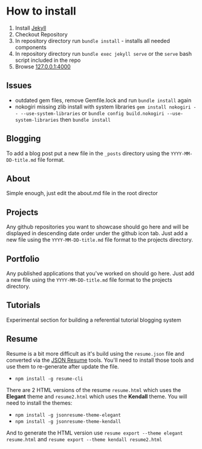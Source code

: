 # How to install

1. Install [Jekyll](https://jekyllrb.com/)
1. Checkout Repository
1. In repository directory run `bundle install` - installs all needed components
1. In repository directory run `bundle exec jekyll serve` or the `serve` bash script included in the repo
1. Browse [127.0.0.1:4000](http://127.0.0.1:4000)


## Issues
* outdated gem files, remove Gemfile.lock and run `bundle install` again
* nokogiri missing zlib install with system libraries `gem install nokogiri -- --use-system-libraries` or `bundle config build.nokogiri --use-system-libraries` then `bundle install`

## Blogging
To add a blog post put a new file in the `_posts` directory using the `YYYY-MM-DD-title.md` file format.

## About
Simple enough, just edit the about.md file in the root director

## Projects
Any github repositories you want to showcase should go here and will be displayed in descending date order under the github icon tab.  Just add a new file using the `YYYY-MM-DD-title.md` file format to the projects directory.

## Portfolio
Any published applications that you've worked on should go here.  Just add a new file using the `YYYY-MM-DD-title.md` file format to the projects directory.

## Tutorials
Experimental section for building a referential tutorial blogging system

## Resume
Resume is a bit more difficult as it's build using the `resume.json` file and converted via the [JSON Resume](https://jsonresume.org/) tools.  You'll need to install those tools and use them to re-generate after update the file.

* `npm install -g resume-cli`

There are 2 HTML versions of the resume `resume.html` which uses the **Elegant** theme and `resume2.html` which uses the **Kendall** theme.
You will need to install the themes:

* `npm install -g jsonresume-theme-elegant`
* `npm install -g jsonresume-theme-kendall`

And to generate the HTML version use `resume export --theme elegant resume.html` and `resume export --theme kendall resume2.html`
